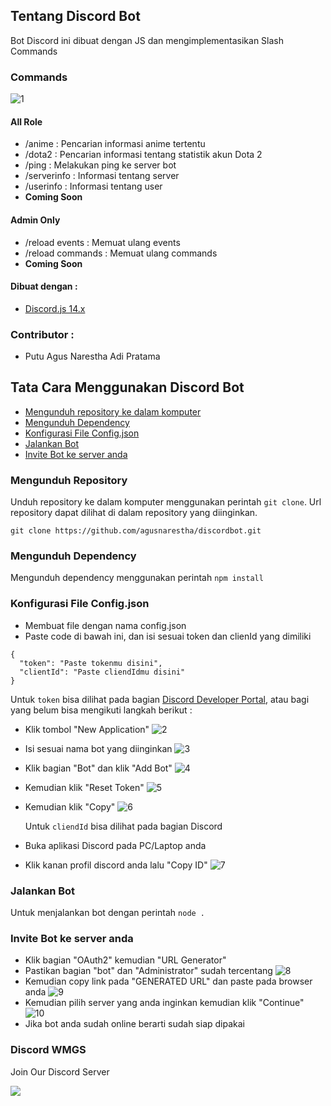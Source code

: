 [main]: assets/main.png
[img1]: assets/1.png
[img2]: assets/2.png
[img3]: assets/3.png
[img4]: assets/4.png
[img5]: assets/5.png
[img6]: assets/6.png
[img7]: assets/7.png
[img8]: assets/8.png
[img9]: assets/9.png

## Tentang Discord Bot

Bot Discord ini dibuat dengan JS dan mengimplementasikan Slash Commands

### Commands

![1][main]

#### All Role

- /anime : Pencarian informasi anime tertentu
- /dota2 : Pencarian informasi tentang statistik akun Dota 2
- /ping : Melakukan ping ke server bot
- /serverinfo : Informasi tentang server
- /userinfo : Informasi tentang user
- **Coming Soon**

#### Admin Only

- /reload events : Memuat ulang events
- /reload commands : Memuat ulang commands
- **Coming Soon**

#### Dibuat dengan :

- [Discord.js 14.x](https://discord.js.org/#/)

### Contributor :

- Putu Agus Narestha Adi Pratama

## Tata Cara Menggunakan Discord Bot

- [Mengunduh repository ke dalam komputer](#mengunduh-repository)
- [Mengunduh Dependency](#mengunduh-dependency)
- [Konfigurasi File Config.json](#konfigurasi-file-configjson)
- [Jalankan Bot](#jalankan-bot)
- [Invite Bot ke server anda](#invite-bot-ke-server-anda)

### Mengunduh Repository

Unduh repository ke dalam komputer menggunakan perintah `git clone`. Url
repository dapat dilihat di dalam repository yang diinginkan.

```
git clone https://github.com/agusnarestha/discordbot.git
```

### Mengunduh Dependency

Mengunduh dependency menggunakan perintah `npm install`

### Konfigurasi File Config.json

- Membuat file dengan nama config.json
- Paste code di bawah ini, dan isi sesuai token dan clienId yang dimiliki

```
{
  "token": "Paste tokenmu disini",
  "clientId": "Paste cliendIdmu disini"
}
```

Untuk `token` bisa dilihat pada bagian [Discord Developer Portal](https://discord.com/developers/applications/), atau bagi yang belum bisa mengikuti langkah berikut :

- Klik tombol "New Application"
  ![2][img1]
- Isi sesuai nama bot yang diinginkan
  ![3][img2]
- Klik bagian "Bot" dan klik "Add Bot"
  ![4][img3]
- Kemudian klik "Reset Token"
  ![5][img4]
- Kemudian klik "Copy"
  ![6][img5]

  Untuk `cliendId` bisa dilihat pada bagian Discord

- Buka aplikasi Discord pada PC/Laptop anda
- Klik kanan profil discord anda lalu "Copy ID"
  ![7][img6]

### Jalankan Bot

Untuk menjalankan bot dengan perintah `node .`

### Invite Bot ke server anda

- Klik bagian "OAuth2" kemudian "URL Generator"
- Pastikan bagian "bot" dan "Administrator" sudah tercentang
  ![8][img7]
- Kemudian copy link pada "GENERATED URL" dan paste pada browser anda
  ![9][img8]
- Kemudian pilih server yang anda inginkan kemudian klik "Continue"
  ![10][img9]
- Jika bot anda sudah online berarti sudah siap dipakai

### Discord WMGS

Join Our Discord Server

<a href="https://discord.gg/d47cRDj"><img src="https://invidget.switchblade.xyz/d47cRDj"/></a>
